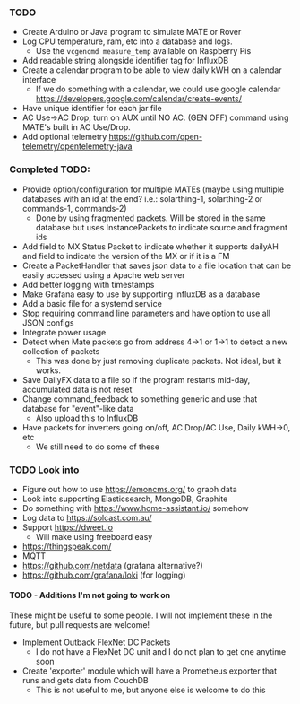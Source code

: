 ### TODO
* Create Arduino or Java program to simulate MATE or Rover
* Log CPU temperature, ram, etc into a database and logs.
  * Use the `vcgencmd measure_temp` available on Raspberry Pis
* Add readable string alongside identifier tag for InfluxDB
* Create a calendar program to be able to view daily kWH on a calendar interface
  * If we do something with a calendar, we could use google calendar https://developers.google.com/calendar/create-events/
* Have unique identifier for each jar file
* AC Use->AC Drop, turn on AUX until NO AC. (GEN OFF) command using MATE's built in AC Use/Drop.
* Add optional telemetry https://github.com/open-telemetry/opentelemetry-java

### Completed TODO:
* Provide option/configuration for multiple MATEs (maybe using multiple databases with an id at the end? i.e.: solarthing-1, solarthing-2 or commands-1, commands-2)
    * Done by using fragmented packets. Will be stored in the same database but uses InstancePackets to indicate source and fragment ids
* Add field to MX Status Packet to indicate whether it supports dailyAH and field to indicate the version of the MX or if it is a FM
* Create a PacketHandler that saves json data to a file location that can be easily accessed using a Apache web server
* Add better logging with timestamps
* Make Grafana easy to use by supporting InfluxDB as a database
* Add a basic file for a systemd service
* Stop requiring command line parameters and have option to use all JSON configs
* Integrate power usage
* Detect when Mate packets go from address 4->1 or 1->1 to detect a new collection of packets
  * This was done by just removing duplicate packets. Not ideal, but it works.
* Save DailyFX data to a file so if the program restarts mid-day, accumulated data is not reset
* Change command_feedback to something generic and use that database for "event"-like data
  * Also upload this to InfluxDB
* Have packets for inverters going on/off, AC Drop/AC Use, Daily kWH->0, etc
  * We still need to do some of these

### TODO Look into
* Figure out how to use https://emoncms.org/ to graph data
* Look into supporting Elasticsearch, MongoDB, Graphite
* Do something with https://www.home-assistant.io/ somehow
* Log data to https://solcast.com.au/
* Support https://dweet.io
  * Will make using freeboard easy
* https://thingspeak.com/
* MQTT
* https://github.com/netdata (grafana alternative?)
* https://github.com/grafana/loki (for logging)

#### TODO - Additions I'm not going to work on
These might be useful to some people. I will not implement these in the future, but pull requests are welcome!
* Implement Outback FlexNet DC Packets
  * I do not have a FlexNet DC unit and I do not plan to get one anytime soon
* Create 'exporter' module which will have a Prometheus exporter that runs and gets data from CouchDB
  * This is not useful to me, but anyone else is welcome to do this
